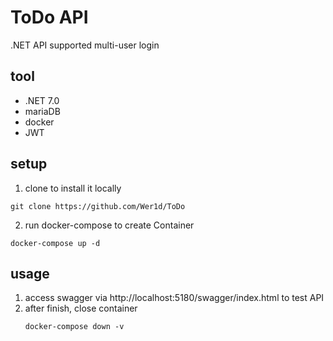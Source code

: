 # ToDo API
.NET API supported multi-user login 

## tool
* .NET 7.0
* mariaDB
* docker
* JWT

## setup

1. clone to install it locally
```
git clone https://github.com/Wer1d/ToDo
```
2. run docker-compose to create Container 
```
docker-compose up -d
```

## usage

1. access swagger via http://localhost:5180/swagger/index.html to test API 
2. after finish, close container
   ```
   docker-compose down -v
   ```
